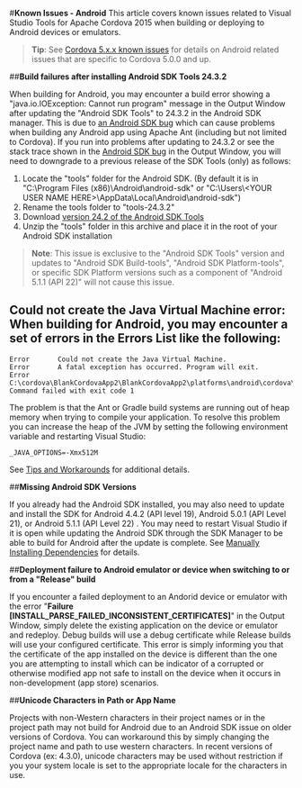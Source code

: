 <properties pageTitle="Known Issues - Android"
  description="This is an article on bower tutorial"
  services=""
  documentationCenter=""
  authors="kirupa" />
  <tags
     ms.service="na"
     ms.devlang="javascript"
     ms.topic="article"
     ms.tgt_pltfrm="mobile-multiple"
     ms.workload="na"
     ms.date="09/10/2015"
     ms.author="kirupac"/>

#**Known Issues - Android**
This article covers known issues related to Visual Studio Tools for Apache Cordova 2015 when building or deploying to Android devices or emulators.

> **Tip**: See [Cordova 5.x.x known issues](known-issues-cordova5.md) for details on Android related issues that are specific to Cordova 5.0.0 and up.

##**Build failures after installing Android SDK Tools 24.3.2**

When building for Android, you may encounter a build error showing a "java.io.IOException: Cannot run program" message in the Output Window after updating the "Android SDK Tools" to 24.3.2 in the Android SDK manager. This is due to [an Android SDK bug](https://code.google.com/p/android/issues/detail?id=176488) which can cause problems when building any Android app using Apache Ant (including but not limited to Cordova). If you run into problems after updating to 24.3.2 or see the stack trace shown in the [Android SDK bug](https://code.google.com/p/android/issues/detail?id=176488) in the Output Window, you will need to downgrade to a previous release of the SDK Tools (only) as follows:

1. Locate the "tools" folder for the Android SDK. (By default it is in "C:\Program Files (x86)\Android\android-sdk" or "C:\Users\\&lt;YOUR USER NAME HERE&gt;\AppData\Local\Android\android-sdk")
2. Rename the tools folder to "tools-24.3.2"
3. Download [version 24.2 of the Android SDK Tools](http://dl-ssl.google.com/android/repository/tools_r24.2-windows.zip)
4. Unzip the "tools" folder in this archive and place it in the root of your Android SDK installation

> **Note**: This issue is exclusive to the "Android SDK Tools" version and updates to "Android SDK Build-tools", "Android SDK Platform-tools", or specific SDK Platform versions such as a component of "Android 5.1.1 (API 22)" will not cause this issue.

## **Could not create the Java Virtual Machine error:** When building for Android, you may encounter a set of errors in the Errors List like the following:

~~~~~~~~~~~~~
Error		Could not create the Java Virtual Machine.			
Error		A fatal exception has occurred. Program will exit.									
Error		C:\cordova\BlankCordovaApp2\BlankCordovaApp2\platforms\android\cordova\build.bat: Command failed with exit code 1
~~~~~~~~~~~~~

The problem is that the Ant or Gradle build systems are running out of heap memory when trying to compile your application. To resolve this problem you can increase the heap of the JVM by setting the following environment variable and restarting Visual Studio:

~~~~~~~~~~~~~~~~~~~~~~
_JAVA_OPTIONS=-Xmx512M
~~~~~~~~~~~~~~~~~~~~~~

See [Tips and Workarounds](../tips-and-workarounds/android/tips-and-workarounds-android-readme.md#couldnotcreatevm) for additional details.

##**Missing Android SDK Versions**

If you already had the Android SDK installed, you may also need to update and install the SDK for Android 4.4.2 (API level 19), Android 5.0.1 (API Level 21), or Android 5.1.1 (API Level 22) . You may need to restart Visual Studio if it is open while updating the Android SDK through the SDK Manager to be able to build for Android after the update is complete. See [Manually Installing Dependencies](https://msdn.microsoft.com/en-us/library/dn757054.aspx#ThirdParty) for details.

##**Deployment failure to Android emulator or device when switching to or from a "Release" build**

If you encounter a failed deployment to an Andorid device or emulator with the error "**Failure [INSTALL_PARSE_FAILED_INCONSISTENT_CERTIFICATES]**" in the Output Window, simply delete the existing application on the device or emulator and redeploy. Debug builds will use a debug certificate while Release builds will use your configured certificate. This error is simply informing you that the certificate of the app installed on the device is different than the one you are attempting to install which can be indicator of a corrupted or otherwise modified app not safe to install on the device when it occurs in non-development (app store) scenarios.

##**Unicode Characters in Path or App Name**

Projects with non-Western characters in their project names or in the project path may not build for Android due to an Android SDK issue on older versions of Cordova. You can workaround this by simply changing the project name and path to use western characters. In recent versions of Cordova (ex: 4.3.0), unicode characters may be used without restriction if you your system locale is set to the appropriate locale for the characters in use.

